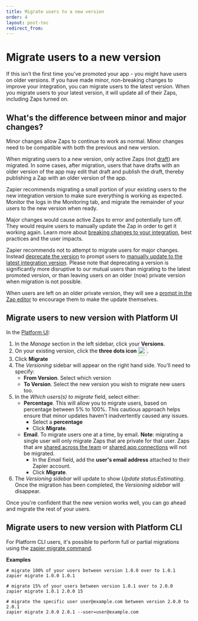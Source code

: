 ```yaml
---
title: Migrate users to a new version
order: 4
layout: post-toc
redirect_from: 
---
```


# Migrate users to a new version

If this isn’t the first time you’ve promoted your app - you might have users on older versions. If you have made minor, non-breaking changes to improve your integration, you can migrate users to the latest version. When you migrate users to your latest version, it will update all of their Zaps, including Zaps turned on.

## What's the difference between minor and major changes?

Minor changes allow Zaps to continue to work as normal. Minor changes need to be compatible with both the previous and new version. 

When migrating users to a new version, only active Zaps (not [draft](https://help.zapier.com/hc/en-us/articles/8496260938125-Create-drafts-of-your-Zaps )) are migrated. In some cases, after migration, users that have drafts with an older version of the app may edit that draft and publish the draft, thereby publishing a Zap with an older version of the app.

Zapier recommends migrating a small portion of your existing users to the new integration version to make sure everything is working as expected. Monitor the logs in the Monitoring tab, and migrate the remainder of your users to the new version when ready.

Major changes would cause active Zaps to error and potentially turn off. They would require users to manually update the Zap in order to get it working again.  Learn more about [breaking changes to your integration](https://platform.zapier.com/manage/making-changes), best practices and the user impacts. 

Zapier recommends not to attempt to migrate users for major changes. Instead [deprecate the version](https://platform.zapier.com/manage/versions-ui#deprecating-versions) to prompt users to [manually update to the latest integration version](https://help.zapier.com/hc/en-us/articles/18755649454989-Update-to-the-latest-app-version-in-Zaps). Please note that deprecating a version is significantly more disruptive to our mutual users than migrating to the latest promoted version, or than leaving users on an older (now) private version when migration is not possible. 

When users are left on an older private version, they will see a [prompt in the Zap editor](https://help.zapier.com/hc/en-us/articles/18755649454989-Update-to-the-latest-app-version-in-Zaps) to encourage them to make the update themselves. 

## Migrate users to new version with Platform UI

In the [Platform UI](https://zapier.com/app/developer):
1. In the _Manage_ section in the left sidebar, click your **Versions**.  
2. On your existing version, click the **three dots icon** <img style="vertical-align: middle;" src="https://cdn.zappy.app/7ff6381b55b013ebfc2bdda0e4662676.png" alt="navMoreHoriz icon" width="24">.
3. Click **Migrate**
4. The *Versioning* sidebar will appear on the right hand side. You'll need to specify:
    - **From Version**. Select which version
    - **To Version**. Select the new version you wish to migrate new users too.
5. In the *Which users(s) to migrate* field, select either: 
    - **Percentage**. This will allow you to migrate users, based on percentage between 5% to 100%. This cautious approach helps ensure that minor updates haven't inadvertently caused any issues. 
        - Select a **percentage**  
        - Click **Migrate**.
    - **Email**. To migrate users one at a time, by email. **Note**: migrating a single user will only migrate Zaps that are private for that user. Zaps that are [shared across the team](https://help.zapier.com/hc/en-us/articles/8496277647629) or [shared app connections](https://help.zapier.com/hc/en-us/articles/8496326497037-Share-app-connections-with-your-team) will not be migrated.
        - In the *Email* field, add the **user's email address** attached to their Zapier account. 
        - Click **Migrate**.
6. The *Versioning sidebar* will update to show *Update status:Estimating*. Once the migration has been completed, the *Versioning sidebar* will disappear.

Once you're confident that the new version works well, you can go ahead and migrate the rest of your users.

## Migrate users to new version with Platform CLI

For Platform CLI users, it's possible to perform full or partial migrations using the [zapier migrate command](https://github.com/zapier/zapier-platform/blob/main/packages/cli/docs/cli.md#migrate). 

**Examples**

```
# migrate 100% of your users between version 1.0.0 over to 1.0.1
zapier migrate 1.0.0 1.0.1

# migrate 15% of your users between version 1.0.1 over to 2.0.0
zapier migrate 1.0.1 2.0.0 15

# migrate the specific user user@example.com between version 2.0.0 to 2.0.1
zapier migrate 2.0.0 2.0.1 --user=user@example.com
```